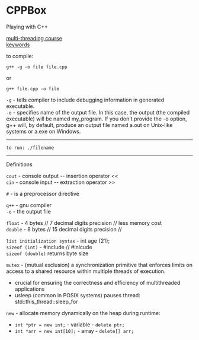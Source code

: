 # CPPBox

Playing with C++

[multi-threading course](https://github.com/JamesRaynard/Multithreading-Cpp-Course)   
[keywords](https://en.cppreference.com/w/cpp/keyword)   

to compile:

```
g++ -g -o file file.cpp
```

or

```
g++ file.cpp -o file
```

`-g` - tells compiler to include debugging information in generated executable.  
`-o` - specifies name of the output file. In this case, the output (the compiled executable) will be named my_program. If you don't provide the -o option, g++ will, by default, produce an output file named a.out on Unix-like systems or a.exe on Windows.

---

```
to run: ./filename
```

---

Definitions

`cout` - console output -- insertion operator <<   
`cin` - console input -- extraction operator >>   

`#` - is a preprocessor directive

`g++` - gnu compiler  
`-o` - the output file

`float` - 4 bytes // 7 decimal digits precision // less memory cost  
`double` - 8 bytes // 15 decimal digits precision //

`list initialization syntax` - int age {21};   
`sizeof (int)` - #include <climits>  // #inlcude <cfloat>   
`sizeof (double)` returns byte size   

`mutex` - (mutual exclusion) a synchronization primitive that enforces limits on access to a shared resource within multiple threads of execution.
 - crucial for ensuring the correctness and efficiency of multithreaded applications
 - usleep (common in POSIX systems) pauses thread: std::this_thread::sleep_for   

`new` - allocate memory dynamically on the heap during runtime:

- `int *ptr = new int;` - variable - `delete ptr;`
- `int *arr = new int[10];` - array - `delete[] arr;`
